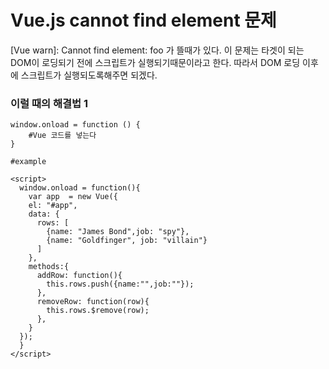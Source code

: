 # Vue.js cannot find element 문제
[Vue warn]: Cannot find element: foo 가 뜰때가 있다. 
이 문제는 타겟이 되는 DOM이 로딩되기 전에 스크립트가 실행되기때문이라고 한다. 
따라서 DOM 로딩 이후에 스크립트가 실행되도록해주면 되겠다.

### 이럴 때의 해결법 1
```
window.onload = function () {
	#Vue 코드를 넣는다 
}

#example

<script>
  window.onload = function(){
    var app  = new Vue({
    el: "#app",
    data: {
      rows: [
        {name: "James Bond",job: "spy"},
        {name: "Goldfinger", job: "villain"}
      ]
    },
    methods:{
      addRow: function(){
        this.rows.push({name:"",job:""});
      },
      removeRow: function(row){
        this.rows.$remove(row);
      },
    }
  });
  }
</script>

```
